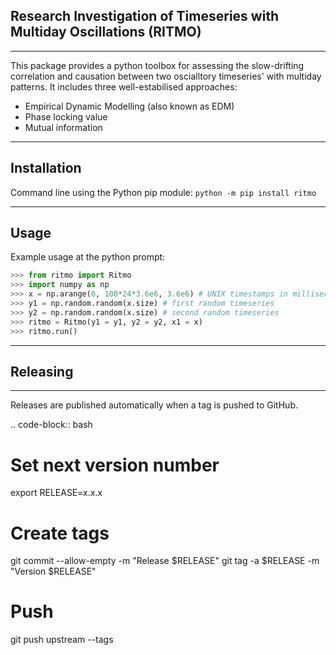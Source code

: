 ## Research Investigation of Timeseries with Multiday Oscillations (RITMO)

---
This package provides a python toolbox for assessing the slow-drifting correlation and causation between two oscialltory timeseries' with multiday patterns. It includes three well-estabilised approaches:

* Empirical Dynamic Modelling (also known as EDM)
* Phase locking value
* Mutual information

---

## Installation

Command line using the Python pip module: `python -m pip install ritmo`

---

## Usage

Example usage at the python prompt:

```python
>>> from ritmo import Ritmo
>>> import numpy as np
>>> x = np.arange(0, 100*24*3.6e6, 3.6e6) # UNIX timestamps in milliseconds
>>> y1 = np.random.random(x.size) # first random timeseries
>>> y2 = np.random.random(x.size) # second random timeseries
>>> ritmo = Ritmo(y1 = y1, y2 = y2, x1 = x)
>>> ritmo.run()
```

---

## Releasing

---------

Releases are published automatically when a tag is pushed to GitHub.

.. code-block:: bash

# Set next version number

   export RELEASE=x.x.x

# Create tags

   git commit --allow-empty -m "Release $RELEASE"
   git tag -a $RELEASE -m "Version $RELEASE"

# Push

   git push upstream --tags
